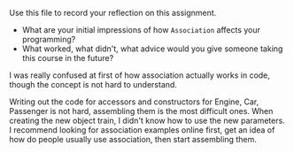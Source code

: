 Use this file to record your reflection on this assignment.

- What are your initial impressions of how `Association` affects your programming?
- What worked, what didn't, what advice would you give someone taking this course in the future?

I was really confused at first of how association actually works in code, though the concept is not hard to understand.

Writing out the code for accessors and constructors for Engine, Car, Passenger is not hard, assembling them is the most difficult ones. When creating the new object train, I didn't know how to use the new parameters. I recommend looking for association examples online first, get an idea of how do people usually use association, then start assembling them.

